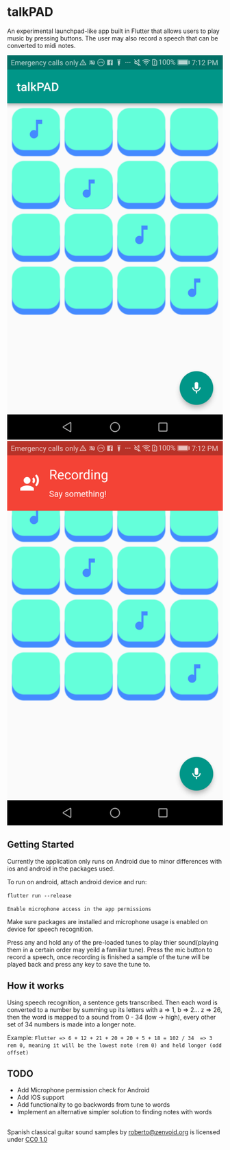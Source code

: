 # talkPAD

An experimental launchpad-like app built in Flutter that allows users to play music by pressing buttons. The user may also record a speech that can be converted to midi notes.

![main](docs/main.png)
![record](docs/record.png)

## Getting Started

Currently the application only runs on Android due to minor differences with ios and android in the packages used.

To run on android, attach android device and run:

`
  flutter run --release
`

`
  Enable microphone access in the app permissions
`

Make sure packages are installed and microphone usage is enabled on device for speech recognition.

Press any and hold any of the pre-loaded tunes to play thier sound(playing them in a certain order may yeild a familiar tune). Press the mic button to record a speech, once recording is finished a sample of the tune will be played back and press any key to save the tune to.

## How it works

Using speech recognition, a sentence gets transcribed. Then each word is converted to a number by summing up its letters with a => 1, b => 2... z => 26, then the word is mapped to a sound from 0 - 34 (low -> high), every other set of 34 numbers is made into a longer note.

Example:
`
  Flutter => 6 + 12 + 21 + 20 + 20 + 5 + 18 = 102 / 34 
  => 3 rem 0, meaning it will be the lowest note (rem 0) and held longer (odd offset)
`

## TODO

- Add Microphone permission check for Android
- Add IOS support
- Add functionality to go backwords from tune to words
- Implement an alternative simpler solution to finding notes with words

##

Spanish classical guitar sound samples by roberto@zenvoid.org is licensed under [CC0 1.0](http://creativecommons.org/publicdomain/zero/1.0/)
